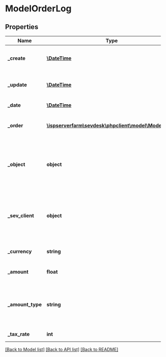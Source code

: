 # ModelOrderLog

## Properties
Name | Type | Description | Notes
------------ | ------------- | ------------- | -------------
**_create** | [**\DateTime**](\DateTime.md) | date the order log was created | [optional] 
**_update** | [**\DateTime**](\DateTime.md) | date the order was last updated | [optional] 
**_date** | [**\DateTime**](\DateTime.md) | date of the order log | [optional] 
**_order** | [**\ispserverfarm\sevdesk\phpclient\model\ModelOrder**](ModelOrder.md) | the order to which the order log refers | [optional] 
**_object** | **object** | the object which was involved in the logged order action (eg. a created invoice) | [optional] 
**_sev_client** | **object** | sevClient is the unique id every customer has and is used in nearly all operations | [optional] 
**_currency** | **string** | currency of the logged order | [optional] 
**_amount** | **float** | amount of the order position | [optional] 
**_amount_type** | **string** | type of the order position amount, can be one from unity or custom | [optional] 
**_tax_rate** | **int** | tax rate of the order | [optional] 

[[Back to Model list]](../README.md#documentation-for-models) [[Back to API list]](../README.md#documentation-for-api-endpoints) [[Back to README]](../README.md)


